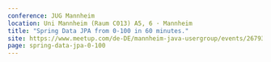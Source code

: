 ```yaml
---
conference: JUG Mannheim
location: Uni Mannheim (Raum C013) A5, 6 · Mannheim
title: "Spring Data JPA from 0-100 in 60 minutes."
site: https://www.meetup.com/de-DE/mannheim-java-usergroup/events/267931671
page: spring-data-jpa-0-100
---
```

